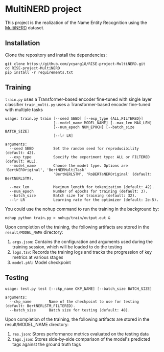 # MultiNERD project

This project is the realization of the Name Entity Recognition using the [MultiNERD](https://huggingface.co/datasets/Babelscape/multinerd?row=17) dataset.

## Installation 

Clone the repository and install the dependencies:
```
git clone https://github.com/ycyang18/RISE-project-MultiNERD.git
cd RISE-project-MultiNERD
pip install -r requirements.txt 
```

## Training

`train.py` uses a Transformer-based encoder fine-tuned with single layer classifier
`train_multi.py` uses a Transformer-based encoder fine-tuned with multiple tasks

```
usage: train.py train [--seed SEED] [--exp_type {ALL,FILTERED}]
                      [--model_name MODEL_NAME] [--max_len MAX_LEN]
                      [--num_epoch NUM_EPOCH] [--batch_size BATCH_SIZE]
                      [--lr LR]

arguments:
  --seed SEED         Set the random seed for reproducibility (default: 42).
  --exp_type          Specify the experiment type: ALL or FILTERED (default: ALL).
  --model_name        Choose the model type. Options are 'BertNEROriginal', 'BertNERMultiTask'
                      'BertNERLSTM', 'RoBERTaNEROriginal' (default: BertNERLSTM).
                        
  --max_len           Maximum length for tokenization (default: 42).
  --num_epoch         Number of epochs for training (default: 3).
  --batch_size        Batch size for training (default: 32).
  --lr LR             Learning rate for the optimizer (default: 2e-5).
```

You could use the nohup command to run the training in the background by:

```
nohup python train.py > nohup/train/output.out &
```

Upon completion of the training, the following artifacts are stored in the `result/MODEL_NAME` directory:

1. `args.json`: Contains the configuration and arguments used during the training session, which will be loaded to do the testing
2. `logs.tsv`: Records the training logs and tracks the progression of key metrics at various stages
3. `model.pkl`: Model checkpoint
   

## Testing

```
usage: test.py test [--ckp_name CKP_NAME] [--batch_size BATCH_SIZE]

arguments:
  --ckp_name        Name of the checkpoint to use for testing (default: BertNERLSTM_FILTERED).
  --batch_size      Batch size for testing (default: 48).
```
Upon completion of the training, the following artifacts are stored in the result/MODEL_NAME directory:

1. `res.json`: Stores performance metrics evaluated on the testing data
2. `tags.json`: Stores side-by-side comparison of the model's predicted tags against the ground truth tags

